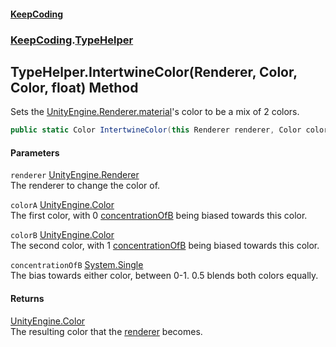 #### [KeepCoding](index.md 'index')
### [KeepCoding](KeepCoding.md 'KeepCoding').[TypeHelper](KeepCoding_TypeHelper.md 'KeepCoding.TypeHelper')
## TypeHelper.IntertwineColor(Renderer, Color, Color, float) Method
Sets the [UnityEngine.Renderer.material](https://docs.microsoft.com/en-us/dotnet/api/UnityEngine.Renderer.material 'UnityEngine.Renderer.material')'s color to be a mix of 2 colors.  
```csharp
public static Color IntertwineColor(this Renderer renderer, Color colorA, Color colorB, float concentrationOfB=0.5f);
```
#### Parameters
<a name='KeepCoding_TypeHelper_IntertwineColor(Renderer_Color_Color_float)_renderer'></a>
`renderer` [UnityEngine.Renderer](https://docs.microsoft.com/en-us/dotnet/api/UnityEngine.Renderer 'UnityEngine.Renderer')  
The renderer to change the color of.
  
<a name='KeepCoding_TypeHelper_IntertwineColor(Renderer_Color_Color_float)_colorA'></a>
`colorA` [UnityEngine.Color](https://docs.microsoft.com/en-us/dotnet/api/UnityEngine.Color 'UnityEngine.Color')  
The first color, with 0 [concentrationOfB](KeepCoding_TypeHelper_IntertwineColor(Renderer_Color_Color_float).md#KeepCoding_TypeHelper_IntertwineColor(Renderer_Color_Color_float)_concentrationOfB 'KeepCoding.TypeHelper.IntertwineColor(Renderer, Color, Color, float).concentrationOfB') being biased towards this color.
  
<a name='KeepCoding_TypeHelper_IntertwineColor(Renderer_Color_Color_float)_colorB'></a>
`colorB` [UnityEngine.Color](https://docs.microsoft.com/en-us/dotnet/api/UnityEngine.Color 'UnityEngine.Color')  
The second color, with 1 [concentrationOfB](KeepCoding_TypeHelper_IntertwineColor(Renderer_Color_Color_float).md#KeepCoding_TypeHelper_IntertwineColor(Renderer_Color_Color_float)_concentrationOfB 'KeepCoding.TypeHelper.IntertwineColor(Renderer, Color, Color, float).concentrationOfB') being biased towards this color.
  
<a name='KeepCoding_TypeHelper_IntertwineColor(Renderer_Color_Color_float)_concentrationOfB'></a>
`concentrationOfB` [System.Single](https://docs.microsoft.com/en-us/dotnet/api/System.Single 'System.Single')  
The bias towards either color, between 0-1. 0.5 blends both colors equally.
  
#### Returns
[UnityEngine.Color](https://docs.microsoft.com/en-us/dotnet/api/UnityEngine.Color 'UnityEngine.Color')  
The resulting color that the [renderer](KeepCoding_TypeHelper_IntertwineColor(Renderer_Color_Color_float).md#KeepCoding_TypeHelper_IntertwineColor(Renderer_Color_Color_float)_renderer 'KeepCoding.TypeHelper.IntertwineColor(Renderer, Color, Color, float).renderer') becomes.
